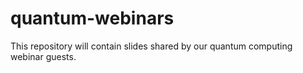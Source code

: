 # quantum-webinars
This repository will contain slides shared by our quantum computing webinar guests.
